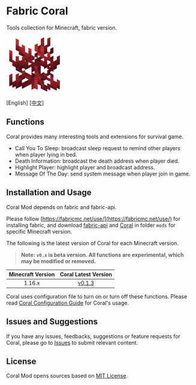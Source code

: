 # Fabric Coral

Tools collection for Minecraft, fabric version.

![coral](src/main/resources/assets/coral/icon.png)

\[English\] [[中文]](README_ZH.md)

## Functions

Coral provides many interesting tools and extensions for survival game.

* Call You To Sleep: broadcast sleep request to remind other players when player lying in bed.
* Death Information: broadcast the death address when player died.
* Highlight Player: highlight player and broadcast address.
* Message Of The Day: send system message when player join in game.

## Installation and Usage

Coral Mod depends on fabric and fabric-api.

Please follow [https://fabricmc.net/use/](https://fabricmc.net/use/) for installing fabric, and download [fabric-api](https://www.curseforge.com/minecraft/mc-mods/fabric-api) and [Coral](https://github.com/UnknownBuild/Coral/releases) in folder `mods`  for specific Minecraft version.

The following is the latest version of Coral for each Minecraft version.

> **Note: `v0.x` is beta version. All functions are experimental, which may be modified or removed.**

| Minecraft Version |                     Coral Latest Version                     |
| :---------------: | :----------------------------------------------------------: |
|      1.16.x       | [v0.1.3](https://github.com/UnknownBuild/Coral/releases/tag/v0.x) |

Coral uses configuration file to turn on or turn off these functions. Please read [Coral Configuration Guide](docs/config_zh.md) for Coral's usage.

## Issues and Suggestions

If you have any issues, feedbacks, suggestions or feature requests for Coral, please go to [Issues](https://github.com/UnknownBuild/Coral/issues) to submit relevant content.

## License

Coral Mod opens sources based on [MIT License](https://github.com/UnknownBuild/Coral/blob/master/LICENSE).
